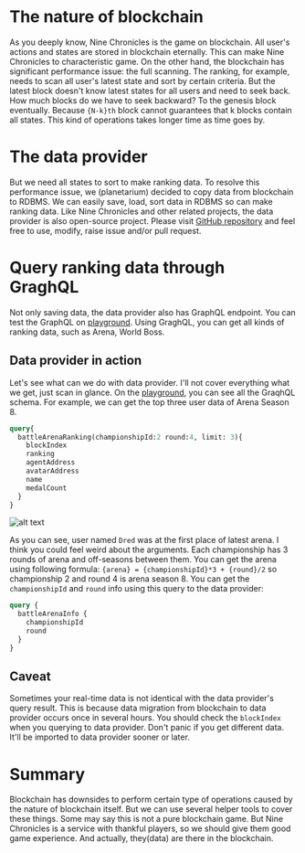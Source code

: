 # The nature of blockchain

 As you deeply know, Nine Chronicles is the game on blockchain. All user's actions and states are stored in blockchain eternally. This can make Nine Chronicles to characteristic game. On the other hand, the blockchain has significant performance issue: the full scanning.
 The ranking, for example, needs to scan all user's latest state and sort by certain criteria. But the latest block doesn't know latest states for all users and need to seek back. How much blocks do we have to seek backward? To the genesis block eventually. Because `{N-k}th` block cannot guarantees that k blocks contain all states. This kind of operations takes longer time as time goes by.

# The data provider

 But we need all states to sort to make ranking data. To resolve this performance issue, we (planetarium) decided to copy data from blockchain to RDBMS. We can easily save, load, sort data in RDBMS so can make ranking data.
 Like Nine Chronicles and other related projects, the data provider is also open-source project. Please visit [GitHub repository](https://github.com/planetarium/NineChronicles.DataProvider) and feel free to use, modify, raise issue and/or pull request.

# Query ranking data through GraghQL

 Not only saving data, the data provider also has GraphQL endpoint. You can test the GraphQL on [playground](https://api.9c.gg/ui/playground). Using GraghQL, you can get all kinds of ranking data, such as Arena, World Boss. 

## Data provider in action

Let's see what can we do with data provider. I'll not cover everything what we get, just scan in glance. On the [playground](https://api.9c.gg/ui/playground), you can see all the GraqhQL schema. For example, we can get the top three user data of Arena Season 8.

```graphql
query{
  battleArenaRanking(championshipId:2 round:4, limit: 3){
    blockIndex
    ranking
    agentAddress
    avatarAddress
    name
    medalCount
  }
}
```

![alt text](/images/en/forum-trunk/data-provider-performance-resolver-for-ranking/image.png)

As you can see, user named `Dred` was at the first place of latest arena.
I think you could feel weird about the arguments. Each championship has 3 rounds of arena and off-seasons between them. You can get the arena using following formula: `{arena} = {championshipId}*3 + {round}/2`
so championship 2 and round 4 is arena season 8.
You can get the `championshipId` and `round` info using this query to the data provider:

```graphql
query {
  battleArenaInfo {
    championshipId
    round
  }
}
```

## Caveat

Sometimes your real-time data is not identical with the data provider's query result. This is because data migration from blockchain to data provider occurs once in several hours. You should check the `blockIndex` when you querying to data provider. Don't panic if you get different data. It'll be imported to  data provider sooner or later.
 
# Summary

 Blockchain has downsides to perform certain type of operations caused by the nature of blockchain itself. But we can use several helper tools to cover these things. Some may say this is not a pure blockchain game. But Nine Chronicles is a service with thankful players, so we should give them good game experience. And actually, they(data) are there in the blockchain.
